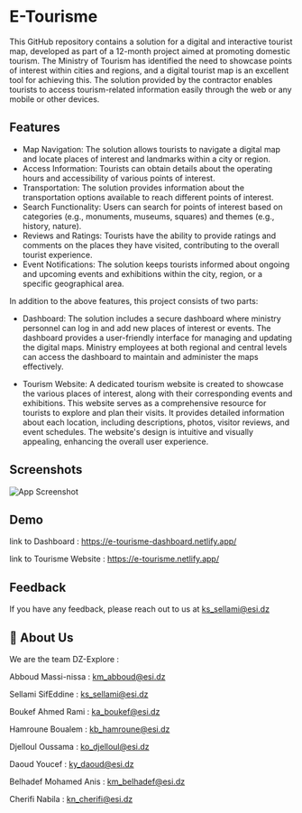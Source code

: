 
# E-Tourisme

This GitHub repository contains a solution for a digital and interactive tourist map, developed as part of a 12-month project aimed at promoting domestic tourism. The Ministry of Tourism has identified the need to showcase points of interest within cities and regions, and a digital tourist map is an excellent tool for achieving this. The solution provided by the contractor enables tourists to access tourism-related information easily through the web or any mobile or other devices.



## Features

- Map Navigation: The solution allows tourists to navigate a digital map and locate places of interest and landmarks within a city or region.
- Access Information: Tourists can obtain details about the operating hours and accessibility of various points of interest.
- Transportation: The solution provides information about the transportation options available to reach different points of interest.
- Search Functionality: Users can search for points of interest based on categories (e.g., monuments, museums, squares) and themes (e.g., history, nature).
- Reviews and Ratings: Tourists have the ability to provide ratings and comments on the places they have visited, contributing to the overall tourist experience.
- Event Notifications: The solution keeps tourists informed about ongoing and upcoming events and exhibitions within the city, region, or a specific geographical area.

In addition to the above features, this project consists of two parts:

- Dashboard: The solution includes a secure dashboard where ministry personnel can log in and add new places of interest or events. The dashboard provides a user-friendly interface for managing and updating the digital maps. Ministry employees at both regional and central levels can access the dashboard to maintain and administer the maps effectively.

- Tourism Website: A dedicated tourism website is created to showcase the various places of interest, along with their corresponding events and exhibitions. This website serves as a comprehensive resource for tourists to explore and plan their visits. It provides detailed information about each location, including descriptions, photos, visitor reviews, and event schedules. The website's design is intuitive and visually appealing, enhancing the overall user experience.


## Screenshots

![App Screenshot](https://via.placeholder.com/468x300?text=App+Screenshot+Here)


## Demo

link to Dashboard : https://e-tourisme-dashboard.netlify.app/

link to Tourisme Website : https://e-tourisme.netlify.app/


## Feedback

If you have any feedback, please reach out to us at ks_sellami@esi.dz 


## 🚀 About Us

We are the team DZ-Explore : 

Abboud Massi-nissa : km_abboud@esi.dz

Sellami SifEddine : ks_sellami@esi.dz

Boukef Ahmed Rami : ka_boukef@esi.dz

Hamroune Boualem : kb_hamroune@esi.dz

Djelloul Oussama : ko_djelloul@esi.dz

Daoud Youcef : ky_daoud@esi.dz

Belhadef Mohamed Anis : km_belhadef@esi.dz

Cherifi Nabila : kn_cherifi@esi.dz


